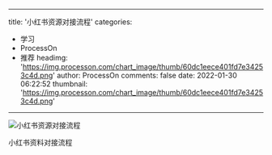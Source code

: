 
---
title: '小红书资源对接流程'
categories: 
 - 学习
 - ProcessOn
 - 推荐
headimg: 'https://img.processon.com/chart_image/thumb/60dc1eece401fd7e34253c4d.png'
author: ProcessOn
comments: false
date: 2022-01-30 06:22:52
thumbnail: 'https://img.processon.com/chart_image/thumb/60dc1eece401fd7e34253c4d.png'
---

<div>   
<img class="thumb" alt="小红书资源对接流程" src="https://img.processon.com/chart_image/thumb/60dc1eece401fd7e34253c4d.png" referrerpolicy="no-referrer">
<p>小红书资料对接流程</p>  
</div>
            